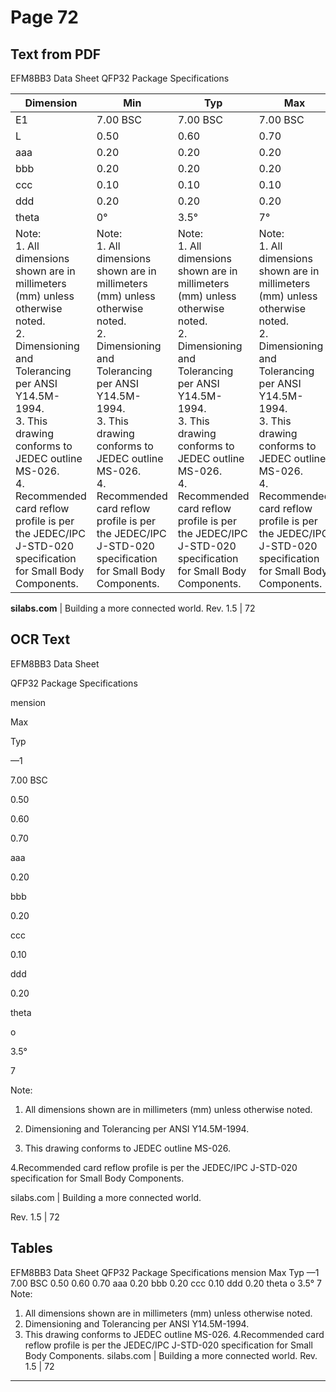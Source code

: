# Page 72

## Text from PDF

EFM8BB3 Data Sheet
QFP32 Package Specifications

|Dimension|Min|Typ|Max|
|---|---|---|---|
|E1|7.00 BSC|7.00 BSC|7.00 BSC|
|L|0.50|0.60|0.70|
|aaa|0.20|0.20|0.20|
|bbb|0.20|0.20|0.20|
|ccc|0.10|0.10|0.10|
|ddd|0.20|0.20|0.20|
|theta|0°|3.5°|7°|
|Note:<br>1. All dimensions shown are in millimeters (mm) unless otherwise noted.<br>2. Dimensioning and Tolerancing per ANSI Y14.5M-1994.<br>3. This drawing conforms to JEDEC outline MS-026.<br>4. Recommended card reflow profile is per the JEDEC/IPC J-STD-020 specification for Small Body Components.|Note:<br>1. All dimensions shown are in millimeters (mm) unless otherwise noted.<br>2. Dimensioning and Tolerancing per ANSI Y14.5M-1994.<br>3. This drawing conforms to JEDEC outline MS-026.<br>4. Recommended card reflow profile is per the JEDEC/IPC J-STD-020 specification for Small Body Components.|Note:<br>1. All dimensions shown are in millimeters (mm) unless otherwise noted.<br>2. Dimensioning and Tolerancing per ANSI Y14.5M-1994.<br>3. This drawing conforms to JEDEC outline MS-026.<br>4. Recommended card reflow profile is per the JEDEC/IPC J-STD-020 specification for Small Body Components.|Note:<br>1. All dimensions shown are in millimeters (mm) unless otherwise noted.<br>2. Dimensioning and Tolerancing per ANSI Y14.5M-1994.<br>3. This drawing conforms to JEDEC outline MS-026.<br>4. Recommended card reflow profile is per the JEDEC/IPC J-STD-020 specification for Small Body Components.|



**silabs.com** | Building a more connected world. Rev. 1.5 | 72



## OCR Text

EFM8BB3 Data Sheet

QFP32 Package Specifications

mension

Max

Typ

—1

7.00 BSC

0.50

0.60

0.70

aaa

0.20

bbb

0.20

ccc

0.10

ddd

0.20

theta

o

3.5°

7

Note:

1. All dimensions shown are in millimeters (mm) unless otherwise noted.

2. Dimensioning and Tolerancing per ANSI Y14.5M-1994.

3. This drawing conforms to JEDEC outline MS-026.

4.Recommended card reflow profile is per the JEDEC/IPC J-STD-020 specification for Small Body Components.

silabs.com | Building a more connected world.

Rev. 1.5 | 72

## Tables

EFM8BB3 Data Sheet
QFP32 Package Specifications
mension Max Typ
—1 7.00 BSC
0.50 0.60 0.70
aaa 0.20
bbb 0.20
ccc 0.10
ddd 0.20
theta o 3.5° 7
Note:
1. All dimensions shown are in millimeters (mm) unless otherwise noted.
2. Dimensioning and Tolerancing per ANSI Y14.5M-1994.
3. This drawing conforms to JEDEC outline MS-026.
4.Recommended card reflow profile is per the JEDEC/IPC J-STD-020 specification for Small Body Components.
silabs.com | Building a more connected world. Rev. 1.5 | 72


---

